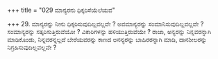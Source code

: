 +++
title = "029 ಮಾನ್ಯರನು ಧಿಕ್ಕರಿಸೆಯೆಲೆಯವ"

+++
29. ಮಾನ್ಯರನ್ನು ನೀನು ಧಿಕ್ಕರಿಸುವುದಿಲ್ಲವಲ್ಲವೇ ? ಅವಮಾನ್ಯರನ್ನು ಸಂಮಾನಿಸುವುದಿಲ್ಲವಲ್ಲವೇ ? ಸಂಮಾನ್ಯರನ್ನು ಸತ್ಕರಿಸುತ್ತಿರುವೆಯೋ ? ವಿಕಾರಿಗಳನ್ನು ಹಳಿಯುತ್ತಿರುವೆಯೇ ? ರಾಜಾ, ಅನ್ಯರನ್ನು ನಿನ್ನವರನ್ನಾಗಿ ಮಾಡಿಕೊಂಡು, ನಿನ್ನವರನ್ನಲ್ಲದೆ ಬೇರೆಯವರನ್ನು ಕಾಣದ ಅನನ್ಯರನ್ನು ಬಾಹಿರರನ್ನಾಗಿ ಮಾಡಿ, ದಾನಶೀಲರನ್ನು ನಿಗ್ರಹಿಸುವುದಿಲ್ಲವಲ್ಲವೇ ?